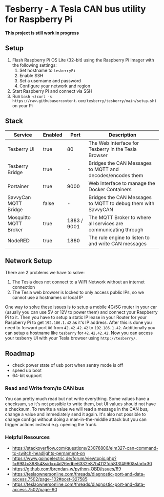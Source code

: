 # Tesberry - A Tesla CAN bus utility for Raspberry Pi

**This project is still work in progress**

## Setup

1. Flash Raspberry Pi OS Lite (32-bit) using the Raspberry Pi Imager with the following settings:
   1. Set hostname to `tesberryPi` 
   2. Enable SSH
   3. Set a username and password
   4. Configure your network and region
2. Start Raspberry Pi and connect via SSH
3. Run `bash <(curl -s https://raw.githubusercontent.com/tesberry/tesberry/main/setup.sh)` on your Pi

## Stack

| Service               | Enabled | Port        | Description                                                     |
| --------------------- | ------- | ----------- | --------------------------------------------------------------- |
| Tesberry UI           | true    | 80          | The Web Interface for Tesberry in the Tesla Browser             |
| Tesberry Bridge       | true    | -           | Bridges the CAN Messages to MQTT and decodes/encodes them       |
| Portainer             | true    | 9000        | Web Interface to manage the Docker Containers                   |
| SavvyCan MQTT Bridge  | false   | -           | Bridges the CAN Messages to MQTT to debug them with SavvyCAN    |
| Mosquitto MQTT Broker | true    | 1883 / 9001 | The MQTT Broker to where all services are communicating through |
| NodeRED               | true    | 1880        | The rule engine to listen to and write CAN messages             |

## Network Setup

There are 2 problems we have to solve:
1. The Tesla does not connect to a WIFI Network without an internet connection
2. The Tesla web browser is locked to only access public IPs, so we cannot use a hostnames or local IP

One way to solve these issues is to setup a mobile 4G/5G router in your car (usually you can use 5V or 12V to power them) and connect your Raspberry Pi to it. Then you have to setup a static IP lease in your Router for your Raspberry Pi to get `192.186.1.42` as it's IP address. After this is done you need to forward port `80` from `42.42.42.42` to `192.186.1.42`. Additionally you can setup a hostname like `tesberry` for `42.42.42.42`. Now you can access your tesberry UI with your Tesla browser using `http://tesberry/`.

## Roadmap
- check power state of usb port when sentry mode is off
- speed up boot
- 64-bit support

### Read and Write from/to CAN bus
You can pretty much read but not write everything. Some values have a checksum, so it's not possible to write them, but UI values should not have a checksum. To rewrite a value we will read a message in the CAN bus, change a value and immediately send it again.
It's also not possible to change configs without doing a man-in-the-middle attack but you can trigger actions instead e.g. opening the frunk.

### Helpful Resources
- https://stackoverflow.com/questions/23076806/elm327-can-command-to-switch-headlights-pernament-on
- https://www.goingelectric.de/forum/viewtopic.php?f=99&t=39854&sid=c4d26edbe6332e87b4112fd58f3f4990&start=30
- https://github.com/brendan-w/python-OBD/issues/69
- https://teslaownersonline.com/threads/diagnostic-port-and-data-access.7502/page-102#post-327585
- https://teslaownersonline.com/threads/diagnostic-port-and-data-access.7502/page-90

